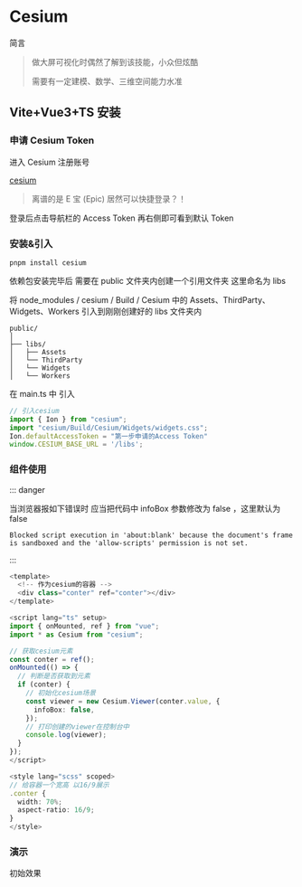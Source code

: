 <script setup>
import cesium from '../component/cesium.vue'
</script>

# Cesium

简言

> 做大屏可视化时偶然了解到该技能，小众但炫酷
>
> 需要有一定建模、数学、三维空间能力水准

## Vite+Vue3+TS 安装

### 申请 Cesium Token

进入 Cesium 注册账号

[cesium](https://ion.cesium.com/signin)

> 离谱的是 E 宝 (Epic) 居然可以快捷登录？！

登录后点击导航栏的 Access Token 再右侧即可看到默认 Token

### 安装&引入

```
pnpm install cesium
```

依赖包安装完毕后 需要在 public 文件夹内创建一个引用文件夹 这里命名为 libs

将 node_modules / cesium / Build / Cesium 中的 Assets、ThirdParty、Widgets、Workers 引入到刚刚创建好的 libs 文件夹内

```
public/
│
├── libs/
│   ├── Assets
│   └── ThirdParty
│   └── Widgets
│   └── Workers
```

在 main.ts 中 引入

```javascript
// 引入cesium
import { Ion } from "cesium";
import "cesium/Build/Cesium/Widgets/widgets.css";
Ion.defaultAccessToken = "第一步申请的Access Token"
window.CESIUM_BASE_URL = '/libs';
```

### 组件使用

::: danger

当浏览器报如下错误时 应当把代码中 infoBox 参数修改为 false ，这里默认为 false

```
Blocked script execution in 'about:blank' because the document's frame is sandboxed and the 'allow-scripts' permission is not set.
```

:::

```typescript
<template>
  <!-- 作为cesium的容器 -->
  <div class="conter" ref="conter"></div>
</template>

<script lang="ts" setup>
import { onMounted, ref } from "vue";
import * as Cesium from "cesium";

// 获取cesium元素
const conter = ref();
onMounted(() => {
  // 判断是否获取到元素
  if (conter) {
    // 初始化cesium场景
    const viewer = new Cesium.Viewer(conter.value, {
      infoBox: false,
    });
    // 打印创建的viewer在控制台中
    console.log(viewer);
  }
});
</script>

<style lang="scss" scoped>
// 给容器一个宽高 以16/9展示
.conter {
  width: 70%;
  aspect-ratio: 16/9;
}
</style>

```

### 演示

初始效果
<cesium />

